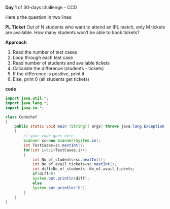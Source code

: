 **Day 1** of 30-days challenge - CCD

Here's the question in two lines:

**PL Ticket**
Out of N students who want to attend an IPL match, only M tickets are available. How many students won’t be able to book tickets?

**Approach**

1. Read the number of test cases
2. Loop through each test case
3. Read number of students and available tickets
4. Calculate the difference (students - tickets)
5. If the difference is positive, print it
6. Else, print 0 (all students get tickets)

**code**

```java
import java.util.*;
import java.lang.*;
import java.io.*;

class Codechef
{
	public static void main (String[] args) throws java.lang.Exception
	{
		// your code goes here
        Scanner sc=new Scanner(System.in);
        int TestCases=sc.nextInt();
        for(int i=0;i<TestCases;i++)
        {
            int No_of_students=sc.nextInt();
            int No_of_avail_tickets=sc.nextInt();
            int diff=No_of_students- No_of_avail_tickets;
            if(diff>0)
            System.out.println(diff);
            else
            System.out.println("0");
        }
	}
}








